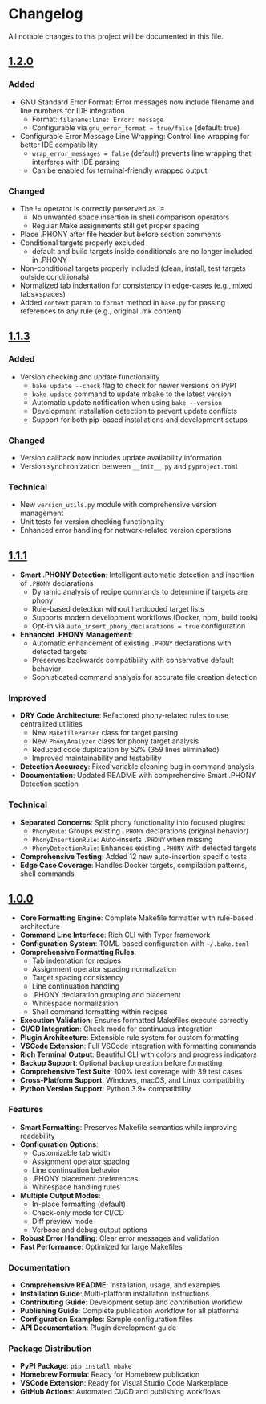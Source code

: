 # Changelog

All notable changes to this project will be documented in this file.

## [1.2.0]

### Added

- GNU Standard Error Format: Error messages now include filename and line numbers for IDE integration
  - Format: `filename:line: Error: message`
  - Configurable via `gnu_error_format = true/false` (default: true)
- Configurable Error Message Line Wrapping: Control line wrapping for better IDE compatibility
  - `wrap_error_messages = false` (default) prevents line wrapping that interferes with IDE parsing
  - Can be enabled for terminal-friendly wrapped output

### Changed

- The != operator is correctly preserved as !=
  - No unwanted space insertion in shell comparison operators
  - Regular Make assignments still get proper spacing
- Place .PHONY after file header but before section comments
- Conditional targets properly excluded
  - default and build targets inside conditionals are no longer included in .PHONY
- Non-conditional targets properly included (clean, install, test targets outside conditionals)
- Normalized tab indentation for consistency in edge-cases (e.g., mixed tabs+spaces)
- Added `context` param to `format` method in `base.py` for passing references to any rule (e.g., original .mk content)

## [1.1.3]

<!-- markdownlint-disable MD024 -->
### Added

- Version checking and update functionality
  - `bake update --check` flag to check for newer versions on PyPI
  - `bake update` command to update mbake to the latest version
  - Automatic update notification when using `bake --version`
  - Development installation detection to prevent update conflicts
  - Support for both pip-based installations and development setups

### Changed

- Version callback now includes update availability information
- Version synchronization between `__init__.py` and `pyproject.toml`

### Technical

- New `version_utils.py` module with comprehensive version management
- Unit tests for version checking functionality
- Enhanced error handling for network-related version operations

## [1.1.1]

- **Smart .PHONY Detection**: Intelligent automatic detection and insertion of `.PHONY` declarations
  - Dynamic analysis of recipe commands to determine if targets are phony
  - Rule-based detection without hardcoded target lists
  - Supports modern development workflows (Docker, npm, build tools)
  - Opt-in via `auto_insert_phony_declarations = true` configuration
- **Enhanced .PHONY Management**:
  - Automatic enhancement of existing `.PHONY` declarations with detected targets
  - Preserves backwards compatibility with conservative default behavior
  - Sophisticated command analysis for accurate file creation detection

### Improved

- **DRY Code Architecture**: Refactored phony-related rules to use centralized utilities
  - New `MakefileParser` class for target parsing
  - New `PhonyAnalyzer` class for phony target analysis  
  - Reduced code duplication by 52% (359 lines eliminated)
  - Improved maintainability and testability
- **Detection Accuracy**: Fixed variable cleaning bug in command analysis
- **Documentation**: Updated README with comprehensive Smart .PHONY Detection section

<!-- markdownlint-disable MD024 -->
### Technical

- **Separated Concerns**: Split phony functionality into focused plugins:
  - `PhonyRule`: Groups existing `.PHONY` declarations (original behavior)
  - `PhonyInsertionRule`: Auto-inserts `.PHONY` when missing
  - `PhonyDetectionRule`: Enhances existing `.PHONY` with detected targets
- **Comprehensive Testing**: Added 12 new auto-insertion specific tests
- **Edge Case Coverage**: Handles Docker targets, compilation patterns, shell commands

## [1.0.0]

- **Core Formatting Engine**: Complete Makefile formatter with rule-based architecture
- **Command Line Interface**: Rich CLI with Typer framework
- **Configuration System**: TOML-based configuration with `~/.bake.toml`
- **Comprehensive Formatting Rules**:
  - Tab indentation for recipes
  - Assignment operator spacing normalization
  - Target spacing consistency
  - Line continuation handling
  - .PHONY declaration grouping and placement
  - Whitespace normalization
  - Shell command formatting within recipes
- **Execution Validation**: Ensures formatted Makefiles execute correctly
- **CI/CD Integration**: Check mode for continuous integration
- **Plugin Architecture**: Extensible rule system for custom formatting
- **VSCode Extension**: Full VSCode integration with formatting commands
- **Rich Terminal Output**: Beautiful CLI with colors and progress indicators
- **Backup Support**: Optional backup creation before formatting
- **Comprehensive Test Suite**: 100% test coverage with 39 test cases
- **Cross-Platform Support**: Windows, macOS, and Linux compatibility
- **Python Version Support**: Python 3.9+ compatibility

### Features

- **Smart Formatting**: Preserves Makefile semantics while improving readability
- **Configuration Options**:
  - Customizable tab width
  - Assignment operator spacing
  - Line continuation behavior
  - .PHONY placement preferences
  - Whitespace handling rules
- **Multiple Output Modes**:
  - In-place formatting (default)
  - Check-only mode for CI/CD
  - Diff preview mode
  - Verbose and debug output options
- **Robust Error Handling**: Clear error messages and validation
- **Fast Performance**: Optimized for large Makefiles

### Documentation

- **Comprehensive README**: Installation, usage, and examples
- **Installation Guide**: Multi-platform installation instructions
- **Contributing Guide**: Development setup and contribution workflow
- **Publishing Guide**: Complete publication workflow for all platforms
- **Configuration Examples**: Sample configuration files
- **API Documentation**: Plugin development guide

### Package Distribution

- **PyPI Package**: `pip install mbake`
- **Homebrew Formula**: Ready for Homebrew publication
- **VSCode Extension**: Ready for Visual Studio Code Marketplace
- **GitHub Actions**: Automated CI/CD and publishing workflows

[1.2.0]: https://github.com/ebodshojaei/bake/releases/tag/v1.2.0
[1.1.3]: https://github.com/ebodshojaei/bake/releases/tag/v1.1.3
[1.1.1]: https://github.com/ebodshojaei/bake/releases/tag/v1.1.1
[1.0.0]: https://github.com/ebodshojaei/bake/releases/tag/v1.0.0
